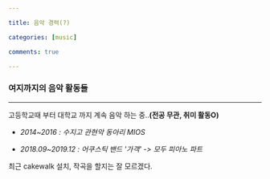 ```yaml
---

title: 음악 경력(?)

categories: [music]

comments: true

---
```


### 여지까지의 음악 활동들

------

고등학교때 부터 대학교 까지 계속 음악 하는 중..<strong>(전공 무관, 취미 활동O)</strong>


- *2014~2016 : 수지고 관현악 동아리 MIOS*


- *2018.09~2019.12 : 어쿠스틱 밴드 '가객'*
*-> 모두 피아노 파트*


최근 cakewalk 설치, 작곡을 할지는 잘 모르겠다.


